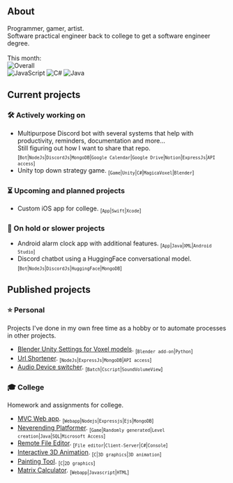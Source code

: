 ## About

Programmer, gamer, artist.<br>
Software practical engineer back to college to get a software engineer degree.<br><br>
This month:<br>
![Overall](https://wakapi.dev/api/badge/Len/interval:month?label=Overall)
<br>
![JavaScript](https://wakapi.dev/api/badge/Len/interval:month&language:JavaScript?label=JavaScript)
![C#](https://wakapi.dev/api/badge/Len/interval:month&language:C%23?label=C%23)
![Java](https://wakapi.dev/api/badge/Len/interval:month&language:Java?label=Java)

## Current projects

### 🛠 Actively working on

- Multipurpose Discord bot with several systems that help with productivity, reminders, documentation and more...<br>
  Still figuring out how I want to share that repo. <sub>[`Bot`|`NodeJs`|`DiscordJs`|`MongoDB`|`Google Calendar`|`Google Drive`|`Notion`|`ExpressJs`|`API access`]</sub>
- Unity top down strategy game. <sub>[`Game`|`Unity`|`C#`|`MagicaVoxel`|`Blender`]</sub>

### ⏳ Upcoming and planned projects

- Custom iOS app for college. <sub>[`App`|`Swift`|`Xcode`]</sub>

### 🪫 On hold or slower projects

- Android alarm clock app with additional features. <sub>[`App`|`Java`|`XML`|`Android Studio`]</sub>
- Discord chatbot using a HuggingFace conversational model. <sub>[`Bot`|`NodeJs`|`DiscordJs`|`HuggingFace`|`MongoDB`]</sub>

## Published projects

### ⭐ Personal

Projects I've done in my own free time as a hobby or to automate processes in other projects.

- [Blender Unity Settings for Voxel models](https://github.com/ElenaChes/Blender-Unity-Settings-Voxel-models#blender-unity-settings-for-voxel-models). <sub>[`Blender add-on`|`Python`]</sub>
- [Url Shortener](https://github.com/ElenaChes/Express-Js--URL-shortener). <sub>[`NodeJs`|`ExpressJs`|`MongoDB`|`API access`]</sub>
- [Audio Device switcher](https://github.com/ElenaChes/Batch--Audio-Device-switcher). <sub>[`Batch`|`Cscript`|`SoundVolumeView`]</sub>

### 🎓 College

Homework and assignments for college.

- [MVC Web app](https://github.com/ElenaChes/Node-Js-Express-MVC-Web-App). <sub>[`Webapp`|`Nodejs`|`Expressjs`|`Ejs`|`MongoDB`]</sub>
- [Neverending Platformer](https://github.com/ElenaChes/Java-SQL-Game--Neverending-Platformer). <sub>[`Game`|`Randomly generated`|`Level creation`|`Java`|`SQL`|`Microsoft Access`]</sub>
- [Remote File Editor](https://github.com/ElenaChes/Csharp-Remote-Text-File-Editor--Client-Server). <sub>[`File editor`|`Client-Server`|`C#`|`Console`]</sub>
- [Interactive 3D Animation](https://github.com/ElenaChes/C-Graphics-Basic-3D-Interactive-Animation). <sub>[`C`|`3D graphics`|`3D animation`]</sub>
- [Painting Tool](https://github.com/ElenaChes/C-Graphics-2D-Painting-Tool). <sub>[`C`|`2D graphics`]</sub>
- [Matrix Calculator](https://github.com/ElenaChes/JavaScript-HTML-Matrix-Calculator). <sub>[`Webapp`|`Javascript`|`HTML`]</sub>
